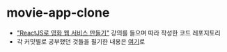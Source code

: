 # movie-app-clone

- ["ReactJS로 영화 웹 서비스 만들기"](https://nomadcoders.co/react-fundamentals) 강의를 들으며 따라 작성한 코드 레포지토리
- 각 커밋별로 공부했던 것들을 필기한 내용은 [여기](https://github.com/Dogdriip/movie-app-clone/issues/1)로
